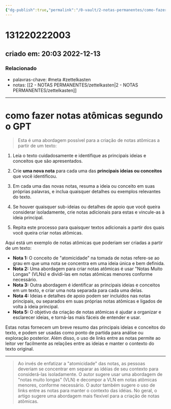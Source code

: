 ```yaml
---
{"dg-publish":true,"permalink":"/0-vault/2-notas-permanentes/como-fazer-notas-atomicas-segundo-o-gpt/","tags":["permanente","meta","zettelkasten"],"dgHomeLink":true,"dgShowLocalGraph":true,"dgShowFileTree":true,"dgEnableSearch":true,"noteIcon":""}
---
```


# 131220222003
## criado em: 20:03 2022-12-13

### Relacionado
- palavras-chave: #meta #zettelkasten 
- notas: [[2 - NOTAS PERMANENTES/zettelkasten\|2 - NOTAS PERMANENTES/zettelkasten]]
---
# como fazer notas atômicas segundo o GPT

>Esta é uma abordagem possível para a criação de notas atômicas a partir de um texto:

1.  Leia o texto cuidadosamente e identifique as principais ideias e conceitos que são apresentados.
    
2.  Crie **uma nova nota** para cada uma das **principais ideias ou conceitos** que você identificou.
    
3.  Em cada uma das novas notas, resuma a ideia ou conceito em suas próprias palavras, e inclua quaisquer detalhes ou exemplos relevantes do texto.
    
4.  Se houver quaisquer sub-ideias ou detalhes de apoio que você queira considerar isoladamente, crie notas adicionais para estas e vincule-as à ideia principal.
    
5.  Repita este processo para quaisquer textos adicionais a partir dos quais você queira criar notas atômicas.
    

Aqui está um exemplo de notas atômicas que poderiam ser criadas a partir de um texto:

- **Nota 1:** O conceito de "atomicidade" na tomada de notas refere-se ao grau em que uma nota se concentra em uma ideia única e bem definida.
- **Nota 2:** Uma abordagem para criar notas atômicas é usar "Notas Muito Longas" (VLNs) e dividi-las em notas atômicas menores conforme necessário.
- **Nota 3:** Outra abordagem é identificar as principais ideias e conceitos em um texto, e criar uma nota separada para cada uma delas.
- **Nota 4:** Ideias e detalhes de apoio podem ser incluídos nas notas principais, ou separados em suas próprias notas atômicas e ligados de volta à ideia principal.
- **Nota 5:** O objetivo da criação de notas atômicas é ajudar a organizar e esclarecer ideias, e torná-las mais fáceis de entender e usar.

Estas notas fornecem um breve resumo das principais ideias e conceitos do texto, e podem ser usadas como ponto de partida para análise ou exploração posterior. Além disso, o uso de links entre as notas permite ao leitor ver facilmente as relações entre as ideias e manter o contexto do texto original.


---

>Ao invés de enfatizar a "atomicidade" das notas, as pessoas deveriam se concentrar em separar as idéias de seu contexto para considerá-las isoladamente. O autor sugere usar uma abordagem de "notas muito longas" (VLN) e decompor a VLN em notas atômicas menores, conforme necessário. O autor também sugere o uso de links entre as notas para manter o contexto das idéias. No geral, o artigo sugere uma abordagem mais flexível para a criação de notas atômicas.